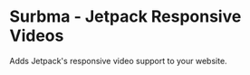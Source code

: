 Surbma - Jetpack Responsive Videos
==================================

Adds Jetpack's responsive video support to your website.
